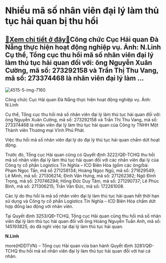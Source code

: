 Nhiều mã số nhân viên đại lý làm thủ tục hải quan bị thu hồi
============================================================

[:gift:Xem chi tiết ở đây:gift:](https://hddtvn.com/nhieu-ma-so-nhan-vien-dai-ly-lam-thu-tuc-hai-quan-bi-thu-hoi-2/)Công chức Cục Hải quan Đà Nẵng thực hiện hoạt động nghiệp vụ. Ảnh: N.Linh Cụ thể, Tổng cục thu hồi mã số nhân viên đại lý làm thủ tục hải quan đối với: ông Nguyễn Xuân Cường, mã số: 273292158 và Trần Thị Thu Vang, mã số: 273374468 là nhân viên đại lý làm …
----------------------------------------------------------------------------------------------------------------------------------------------------------------------------------------------------------------------------------------------------------------





![4515-5-img-7160](https://hddtvn.com/wp-content/uploads/2021/01/4515_5-IMG_7160.jpg "Công chức Cục Hải quan Đà Nẵng thực hiện hoạt động nghiệp vụ	Ảnh: N.LINH")


Công chức Cục Hải quan Đà Nẵng thực hiện hoạt động nghiệp vụ. Ảnh: N.Linh



Cụ thể, Tổng cục thu hồi mã số nhân viên đại lý làm thủ tục hải quan đối với: ông Nguyễn Xuân Cường, mã số: 273292158 và Trần Thị Thu Vang, mã số: 273374468 là nhân viên đại lý làm thủ tục hải quan của Công ty TNHH Một Thành viên Thương mại Vĩnh Phú Phát.


Việc thu hồi mã số nhân viên đại lý do đại lý thủ tục hải quan chấm dứt hoạt động.


Trước đó, Tổng cục Hải quan cũng có Quyết định 3222/QĐ-TCHQ thu hồi mã số nhân viên đại lý làm thủ tục hải quan đối với các nhân viên đại lý của Công ty cổ phần Logistics Tín Nghĩa – ICD Biên Hòa (gồm các ông/bà: Phạm Ngọc Tấn, mã số 271258134; Hoàng Ngọc Ngũ, mã số: 271629549; Lê Minh, mã số: 271306214; Đinh Văn Hưng, mã số: 271262382; Ngô Đình Trọng, mã số: 270746294; Hồng Đức Duy Tâm, mã số: 271290737; Lê Phúc Bình, mã số: 271306215; Trần Văn Đức, mã số: 172261008.


Các lý do thu hồi là mã số nhân viên đại lý làm thủ tục hải quan hết thời hạn sử dụng và Công ty cổ phần Logistics Tín Nghĩa – ICD Biên Hòa chấm dứt hợp đồng lao động với nhân viên.


Tại Quyết định 3253/QĐ-TCHQ, Tổng cục Hải quan cũng thu hồi mã số nhân viên đại lý làm thủ tục hải quan đối với ông Hoàng Nguyễn Tuấn Anh, mã số: 145193825, do đã nghỉ việc tại đại lý làm thủ tục hải quan.




**N.Linh**



more(HDDTVN) – Tổng cục Hải quan vừa ban hành Quyết định 3281/QĐ-TCHQ thu hồi mã số nhân viên đại lý làm thủ tục hải quan đối với hai cá nhân.

